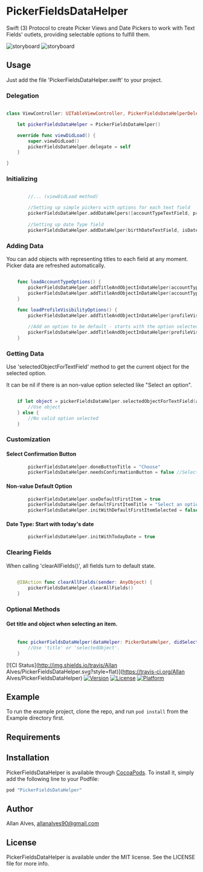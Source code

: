 # PickerFieldsDataHelper

Swift (3) Protocol to create Picker Views and Date Pickers to work with Text Fields' outlets, providing selectable options to fulfill them.

![storyboard](https://github.com/allanalves/PickerFieldsDataHelper/blob/master/Images/normal-picker.png?raw=true)
![storyboard](https://github.com/allanalves/PickerFieldsDataHelper/blob/master/Images/date-picker.png?raw=true)

## Usage

Just add the file 'PickerFieldsDataHelper.swift' to your project.

### Delegation

```swift

class ViewController: UITableViewController, PickerFieldsDataHelperDelegate {

    let pickerFieldsDataHelper = PickerFieldsDataHelper()

    override func viewDidLoad() {
        super.viewDidLoad()
        pickerFieldsDataHelper.delegate = self
    }

}

```

### Initializing

```swift

		//... (viewDidLoad method)

        //Setting up simple pickers with options for each text field
        pickerFieldsDataHelper.addDataHelpers([accountTypeTextField, profileVisibilityTextField], isDateType: false)
        
        //Setting up date Type field
        pickerFieldsDataHelper.addDataHelper(birthDateTextField, isDateType: true)

```

### Adding Data

You can add objects with representing titles to each field at any moment. Picker data are refreshed automatically.

```swift

    func loadAccountTypeOptions() {
        pickerFieldsDataHelper.addTitleAndObjectInDataHelper(accountTypeTextField, title: "Normal User", object: 0)
        pickerFieldsDataHelper.addTitleAndObjectInDataHelper(accountTypeTextField, title: "Admin", object: 1)
    }
    
    func loadProfileVisibilityOptions() {
        pickerFieldsDataHelper.addTitleAndObjectInDataHelper(profileVisibilityTextField, title: "Private", object: "PRI")

        //Add an option to be default - starts with the option selected.
        pickerFieldsDataHelper.addTitleAndObjectInDataHelper(profileVisibilityTextField, title: "Public", object: "PUB", isDefault: true)
    }

```

### Getting Data

Use 'selectedObjectForTextField' method to get the current object for the selected option.

It can be nil if there is an non-value option selected like "Select an option".

```swift

    if let object = pickerFieldsDataHelper.selectedObjectForTextField(accountTypeTextField) {
    	//Use object
	} else {
		//No valid option selected
	}

```

### Customization

#### Select Confirmation Button

```swift
        pickerFieldsDataHelper.doneButtonTitle = "Choose"
        pickerFieldsDataHelper.needsConfirmationButton = false //Selects without tapping the button
```

#### Non-value Default Option

```swift
        pickerFieldsDataHelper.useDefaultFirstItem = true
        pickerFieldsDataHelper.defaultFirstItemTitle = "Select an option"
        pickerFieldsDataHelper.initWithDefaultFirstItemSelected = false //Start fields with "Select an option" text
```

#### Date Type: Start with today's date

```swift
		pickerFieldsDataHelper.initWithTodayDate = true
```

### Clearing Fields

When calling 'clearAllFields()', all fields turn to default state. 

```swift
        
    @IBAction func clearAllFields(sender: AnyObject) {
        pickerFieldsDataHelper.clearAllFields()
    }

```

### Optional Methods

#### Get title and object when selecting an item.

```swift
        
    func pickerFieldsDataHelper(dataHelper: PickerDataHelper, didSelectObject selectedObject: AnyObject?, withTitle title: String?) {
        //Use 'title' or 'selectedObject'.
    }
```

[![CI Status](http://img.shields.io/travis/Allan Alves/PickerFieldsDataHelper.svg?style=flat)](https://travis-ci.org/Allan Alves/PickerFieldsDataHelper)
[![Version](https://img.shields.io/cocoapods/v/PickerFieldsDataHelper.svg?style=flat)](http://cocoapods.org/pods/PickerFieldsDataHelper)
[![License](https://img.shields.io/cocoapods/l/PickerFieldsDataHelper.svg?style=flat)](http://cocoapods.org/pods/PickerFieldsDataHelper)
[![Platform](https://img.shields.io/cocoapods/p/PickerFieldsDataHelper.svg?style=flat)](http://cocoapods.org/pods/PickerFieldsDataHelper)

## Example

To run the example project, clone the repo, and run `pod install` from the Example directory first.

## Requirements

## Installation

PickerFieldsDataHelper is available through [CocoaPods](http://cocoapods.org). To install
it, simply add the following line to your Podfile:

```ruby
pod "PickerFieldsDataHelper"
```

## Author

Allan Alves, allanalves90@gmail.com

## License

PickerFieldsDataHelper is available under the MIT license. See the LICENSE file for more info.
